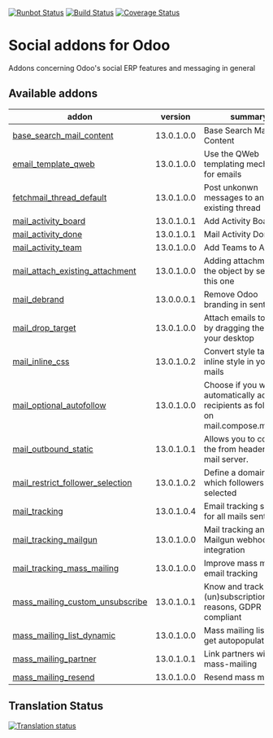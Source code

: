 [![Runbot Status](https://runbot.odoo-community.org/runbot/badge/flat/205/13.0.svg)](https://runbot.odoo-community.org/runbot/repo/github-com-oca-social-205)
[![Build Status](https://travis-ci.org/OCA/social.svg?branch=13.0)](https://travis-ci.org/OCA/social)
[![Coverage Status](https://coveralls.io/repos/OCA/social/badge.svg?branch=13.0)](https://coveralls.io/r/OCA/social?branch=13.0)

Social addons for Odoo
======================

Addons concerning Odoo's social ERP features and messaging in general

[//]: # (addons)

Available addons
----------------
addon | version | summary
--- | --- | ---
[base_search_mail_content](base_search_mail_content/) | 13.0.1.0.0 | Base Search Mail Content
[email_template_qweb](email_template_qweb/) | 13.0.1.0.0 | Use the QWeb templating mechanism for emails
[fetchmail_thread_default](fetchmail_thread_default/) | 13.0.1.0.0 | Post unkonwn messages to an existing thread
[mail_activity_board](mail_activity_board/) | 13.0.1.0.1 | Add Activity Boards
[mail_activity_done](mail_activity_done/) | 13.0.1.0.1 | Mail Activity Done
[mail_activity_team](mail_activity_team/) | 13.0.1.0.0 | Add Teams to Activities
[mail_attach_existing_attachment](mail_attach_existing_attachment/) | 13.0.1.0.0 | Adding attachment on the object by sending this one
[mail_debrand](mail_debrand/) | 13.0.0.0.1 | Remove Odoo branding in sent emails
[mail_drop_target](mail_drop_target/) | 13.0.1.0.0 | Attach emails to Odoo by dragging them from your desktop
[mail_inline_css](mail_inline_css/) | 13.0.1.0.2 | Convert style tags in inline style in your mails
[mail_optional_autofollow](mail_optional_autofollow/) | 13.0.1.0.0 | Choose if you want to automatically add new recipients as followers on mail.compose.message
[mail_outbound_static](mail_outbound_static/) | 13.0.1.0.1 | Allows you to configure the from header for a mail server.
[mail_restrict_follower_selection](mail_restrict_follower_selection/) | 13.0.1.0.2 | Define a domain from which followers can be selected
[mail_tracking](mail_tracking/) | 13.0.1.0.4 | Email tracking system for all mails sent
[mail_tracking_mailgun](mail_tracking_mailgun/) | 13.0.1.0.0 | Mail tracking and Mailgun webhooks integration
[mail_tracking_mass_mailing](mail_tracking_mass_mailing/) | 13.0.1.0.0 | Improve mass mailing email tracking
[mass_mailing_custom_unsubscribe](mass_mailing_custom_unsubscribe/) | 13.0.1.0.1 | Know and track (un)subscription reasons, GDPR compliant
[mass_mailing_list_dynamic](mass_mailing_list_dynamic/) | 13.0.1.0.0 | Mass mailing lists that get autopopulated
[mass_mailing_partner](mass_mailing_partner/) | 13.0.1.0.1 | Link partners with mass-mailing
[mass_mailing_resend](mass_mailing_resend/) | 13.0.1.0.0 | Resend mass mailings

[//]: # (end addons)

Translation Status
------------------

[![Translation status](https://translation.odoo-community.org/widgets/social-13-0/-/multi-auto.svg)](https://translation.odoo-community.org/engage/social-13-0/?utm_source=widget)
